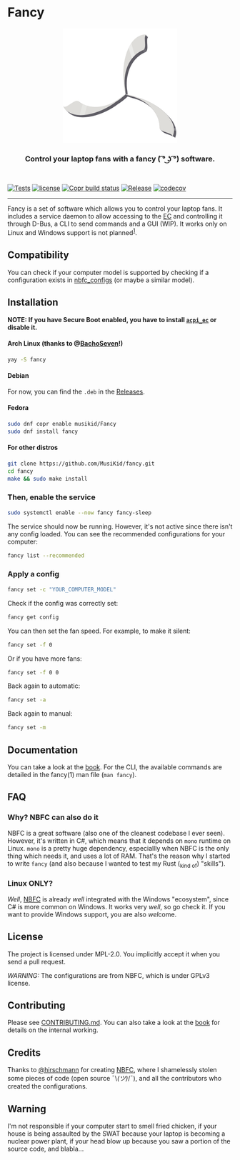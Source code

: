 # Fancy

<p align="center">
  <img alt="Logo" src="assets/logo.svg">
</p>
<h3 align="center">Control your laptop fans with a fancy ( ͡° ͜ʖ ͡°) software.</h3>

<br>

[![Tests](https://github.com/MusiKid/fancy/actions/workflows/test.yml/badge.svg?branch=develop)](https://github.com/MusiKid/fancy/actions/workflows/test.yml)
[![license](https://img.shields.io/badge/license-MPL--2.0-blue)](LICENSE)
[![Copr build status](https://copr.fedorainfracloud.org/coprs/musikid/Fancy/package/fancy/status_image/last_build.png)](https://copr.fedorainfracloud.org/coprs/musikid/Fancy/package/fancy/)
[![Release](https://img.shields.io/github/v/release/musikid/fancy)](https://github.com/MusiKid/fancy/releases/latest)
[![codecov](https://codecov.io/github/MusiKid/fancy/branch/develop/graph/badge.svg)](https://codecov.io/github/MusiKid/fancy)

---

Fancy is a set of software which allows you to control your laptop fans.
It includes a service daemon to allow accessing to the [EC](https://en.wikipedia.org/wiki/Embedded_controller#Tasks)
and controlling it through D-Bus, a CLI to send commands and a GUI (WIP).
It works only on Linux and Windows support is not planned<sup>[1](#linux-only)</sup>.

## Compatibility

You can check if your computer model is supported by checking if a configuration exists in
[nbfc_configs](https://github.com/MusiKid/nbfc_configs) (or maybe a similar model).

## Installation

**NOTE: If you have Secure Boot enabled, you have to install [`acpi_ec`](https://github.com/MusiKid/acpi_ec) or disable it.**

#### Arch Linux (thanks to @[BachoSeven](https://github.com/BachoSeven)!)

```sh
yay -S fancy
```

#### Debian

For now, you can find the `.deb` in the [Releases](https://github.com/MusiKid/fancy/releases/latest).

<!--
```sh
sudo add-apt-repository ppa:musikid/fancy
sudo apt install fancy
```
-->

#### Fedora

```sh
sudo dnf copr enable musikid/Fancy
sudo dnf install fancy
```

#### For other distros

```sh
git clone https://github.com/MusiKid/fancy.git
cd fancy
make && sudo make install
```

### Then, enable the service

```sh
sudo systemctl enable --now fancy fancy-sleep
```

The service should now be running.
However, it's not active since there isn't any config loaded.
You can see the recommended configurations for your computer:

```sh
fancy list --recommended
```

### Apply a config

```sh
fancy set -c "YOUR_COMPUTER_MODEL"
```

Check if the config was correctly set:

```sh
fancy get config
```

You can then set the fan speed. For example, to make it silent:

```sh
fancy set -f 0
```

Or if you have more fans:

```sh
fancy set -f 0 0
```

Back again to automatic:

```sh
fancy set -a
```

Back again to manual:

```sh
fancy set -m
```

## Documentation

You can take a look at the [book](https://musikid.github.io/fancy/).
For the CLI, the available commands are detailed in the fancy(1) man file (`man fancy`).

## FAQ

### Why? NBFC can also do it

NBFC is a great software (also one of the cleanest codebase I ever seen).
However, it's written in C#, which means that it depends on `mono` runtime on Linux.
`mono` is a pretty huge dependency,
especiallly when NBFC is the only thing which needs it, and uses a lot of RAM.
That's the reason why I started to write `fancy`
(and also because I wanted to test my Rust (<sub>kind of</sub>) "skills").

### Linux ONLY?

_Well_, [NBFC](https://github.com/hirschmann/nbfc) is already _well_ integrated
with the Windows "ecosystem", since C# is more common on Windows.
It works very _well_, so go check it. If you want to provide Windows support,
you are also *wel*come.

## License

The project is licensed under MPL-2.0.
You implicitly accept it when you send a pull request.

_WARNING:_ The configurations are from NBFC, which is under GPLv3 license.

## Contributing

Please see [CONTRIBUTING.md](https://github.com/MusiKid/fancy/blob/master/CONTRIBUTING.md).
You can also take a look at the [book](https://musikid.github.io/fancy/)
for details on the internal working.

## Credits

Thanks to [@hirschmann](https://github.com/hirschmann/) for creating [NBFC](https://github.com/hirschmann/nbfc),
where I shamelessly stolen some pieces of code (open source ¯\\_(ツ)_/¯),
and all the contributors who created the configurations.

## Warning

I'm not responsible if your computer start to smell fried chicken,
if your house is being assaulted by the SWAT because your laptop is becoming a nuclear power plant,
if your head blow up because you saw a portion of the source code,
and blabla...
